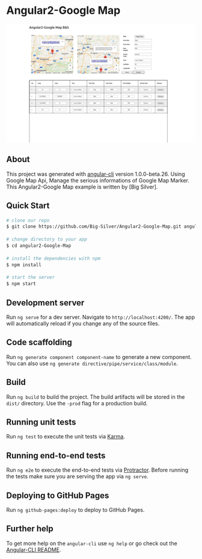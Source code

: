 # Angular2-Google Map

<img width="900" src="src/public/img/Angular2-Google Map.png" border="0" />

## About
This project was generated with [angular-cli](https://github.com/angular/angular-cli) version 1.0.0-beta.26.
Using Google Map Api, Manage the serious informations of Google Map Marker.
This Angular2-Google Map example is written by [Big Silver].

## Quick Start

```bash
# clone our repo
$ git clone https://github.com/Big-Silver/Angular2-Google-Map.git angular2-Google-Map

# change directory to your app
$ cd angular2-Google-Map

# install the dependencies with npm
$ npm install

# start the server
$ npm start
```

## Development server
Run `ng serve` for a dev server. Navigate to `http://localhost:4200/`. The app will automatically reload if you change any of the source files.

## Code scaffolding

Run `ng generate component component-name` to generate a new component. You can also use `ng generate directive/pipe/service/class/module`.

## Build

Run `ng build` to build the project. The build artifacts will be stored in the `dist/` directory. Use the `-prod` flag for a production build.

## Running unit tests

Run `ng test` to execute the unit tests via [Karma](https://karma-runner.github.io).

## Running end-to-end tests

Run `ng e2e` to execute the end-to-end tests via [Protractor](http://www.protractortest.org/).
Before running the tests make sure you are serving the app via `ng serve`.

## Deploying to GitHub Pages

Run `ng github-pages:deploy` to deploy to GitHub Pages.

## Further help

To get more help on the `angular-cli` use `ng help` or go check out the [Angular-CLI README](https://github.com/angular/angular-cli/blob/master/README.md).
